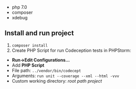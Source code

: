 * php 7.0
* composer
* xdebug

 Install and run project
--
1. `composer install`
2. Create PHP Script for run Codeception tests in PHPStorm:
- **Run->Edit Configurations...** 
- Add **PHP Script**
- File path: `../vendor/bin/codecept`
- Arguments: `run unit --coverage --xml --html -vvv`
- Custom working directory: *root path project* 